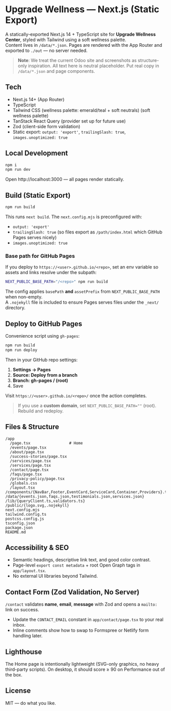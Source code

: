 # Upgrade Wellness — Next.js (Static Export)

A statically-exported Next.js 14 + TypeScript site for **Upgrade Wellness Center**, styled with Tailwind using a soft wellness palette.  
Content lives in `/data/*.json`. Pages are rendered with the App Router and exported to `./out` — no server needed.

> **Note**: We treat the current Odoo site and screenshots as structure-only inspiration. All text here is neutral placeholder. Put real copy in `/data/*.json` and page components.

## Tech

- Next.js 14+ (App Router)
- TypeScript
- Tailwind CSS (wellness palette: emerald/teal + soft neutrals) (soft wellness palette)
- TanStack React Query (provider set up for future use)
- Zod (client-side form validation)
- Static export: `output: 'export'`, `trailingSlash: true`, `images.unoptimized: true`

## Local Development

```bash
npm i
npm run dev
```

Open http://localhost:3000 — all pages render statically.

## Build (Static Export)

```bash
npm run build
```

This runs `next build`. The `next.config.mjs` is preconfigured with:

- `output: 'export'`
- `trailingSlash: true` (so files export as `/path/index.html` which GitHub Pages serves nicely)
- `images.unoptimized: true`

### Base path for GitHub Pages

If you deploy to `https://<user>.github.io/<repo>`, set an env variable so assets and links resolve under the subpath:

```bash
NEXT_PUBLIC_BASE_PATH="/<repo>" npm run build
```

The config applies `basePath` **and** `assetPrefix` from `NEXT_PUBLIC_BASE_PATH` when non-empty.  
A `.nojekyll` file is included to ensure Pages serves files under the `_next/` directory.

## Deploy to GitHub Pages

Convenience script using `gh-pages`:

```bash
npm run build
npm run deploy
```

Then in your GitHub repo settings:

1. **Settings → Pages**
2. **Source: Deploy from a branch**
3. **Branch: gh-pages / (root)**
4. Save

Visit `https://<user>.github.io/<repo>/` once the action completes.

> If you use a **custom domain**, set `NEXT_PUBLIC_BASE_PATH=""` (root). Rebuild and redeploy.

## Files & Structure

```
/app
  /page.tsx                 # Home
  /events/page.tsx
  /about/page.tsx
  /success-stories/page.tsx
  /services/page.tsx
  /services/page.tsx
  /contact/page.tsx
  /faqs/page.tsx
  /privacy-policy/page.tsx
  /globals.css
  /layout.tsx
/components/{NavBar,Footer,EventCard,ServiceCard,Container,Providers}.tsx
/data/{events.json,faqs.json,testimonials.json,services.json}
/lib/{queryClient.ts,validators.ts}
/public/{logo.svg,.nojekyll}
next.config.mjs
tailwind.config.ts
postcss.config.js
tsconfig.json
package.json
README.md
```

## Accessibility & SEO

- Semantic headings, descriptive link text, and good color contrast.
- Page-level `export const metadata` + root Open Graph tags in `app/layout.tsx`.
- No external UI libraries beyond Tailwind.

## Contact Form (Zod Validation, No Server)

`/contact` validates **name**, **email**, **message** with Zod and opens a `mailto:` link on success.

- Update the `CONTACT_EMAIL` constant in `app/contact/page.tsx` to your real inbox.
- Inline comments show how to swap to Formspree or Netlify form handling later.

## Lighthouse

The Home page is intentionally lightweight (SVG-only graphics, no heavy third-party scripts). On desktop, it should score ≥ 90 on Performance out of the box.

## License

MIT — do what you like.
